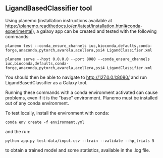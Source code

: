 ## LigandBasedClassifier tool 

Using planemo (installation instructions available at https://planemo.readthedocs.io/en/latest/installation.html#conda-experimental), a galaxy app can be created and tested with the following commands:

```planemo test --conda_ensure_channels iuc,bioconda,defaults,conda-forge,anaconda,pytorch,avarela,acellera,psi4 LigandClassifier.xml```

```planemo serve --host 0.0.0.0 --port 8080 --conda_ensure_channels iuc,bioconda,defaults,conda-forge,anaconda,pytorch,avarela,acellera,psi4 LigandClassifier.xml```

You should then be able to navigate to http://127.0.0.1:8080/ and run LigandBasedClassifier as a Galaxy tool.

Running these commands with a conda environment activated can cause problems, even if it is the "base" environment. Planemo must be installed out of any conda environment.

To test locally, install the environment with conda:

```conda env create -f environment.yml```

and the run:

```python app.py test-data/input.csv --train --validate --hp_trials 5```

to obtain a trained model and some statistics, available in the .log file.
